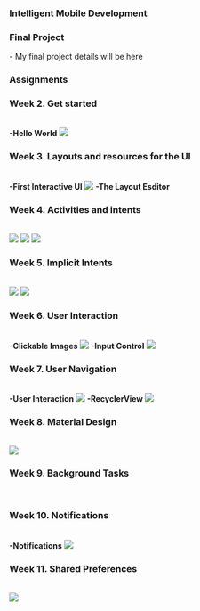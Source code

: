 <h3>Intelligent Mobile Development</h3>
<h3>Final Project</h3>
- My final project details will be here <br>
<h3>Assignments</h3>
<h3>Week 2. Get started </h3><br>
  <strong>-Hello World</strong>
<img src="https://github.com/jeymo2019/Hello-World/blob/master/Hello-world.png">

<h3>Week 3. Layouts and resources for the UI </h3><br>
  <strong>-First Interactive UI</strong>
 <img src="https://github.com/jeymo2019/Hello-World/blob/master/Hello-Toast.png">
  <strong>-The Layout Esditor</strong>
  
  
<h3>Week 4. Activities and intents</h3><br>
<img src="https://github.com/jeymo2019/Hello-World/blob/master/Two-activities1.png">
<img src="https://github.com/jeymo2019/Hello-World/blob/master/Two-activities2.png">
<img src="https://github.com/jeymo2019/Hello-World/blob/master/Two-activities3.png">

<h3>Week 5. Implicit Intents</h3><br>
<img src="https://github.com/jeymo2019/Hello-World/blob/master/implecit-intent.png">
<img src="https://github.com/jeymo2019/Hello-World/blob/master/implecit-intent1.png">

<h3>Week 6. User Interaction</h3><br>
<strong>-Clickable Images</strong>
 <img src="https://github.com/jeymo2019/Hello-World/blob/master/Droidcafe.png">
  <strong>-Input Control</strong>
<img src="https://github.com/jeymo2019/Hello-World/blob/master/DroidcafeInput.png">
<h3>Week 7. User Navigation</h3><br>
<strong>-User Interaction</strong>
<img src="https://github.com/jeymo2019/Hello-World/blob/master/UserNavigation.png">
<strong>-RecyclerView</strong>
<img src="https://github.com/jeymo2019/Hello-World/blob/master/RecyclerView.png">

<h3>Week 8. Material Design</h3><br>
<img src="https://github.com/jeymo2019/Hello-World/blob/master/Material-me.png">

<h3>Week 9. Background Tasks</h3><br>


<h3>Week 10. Notifications</h3><br>
<strong>-Notifications</strong>
<img src="https://github.com/jeymo2019/Hello-World/blob/master/NotifyMe.png">

<h3>Week 11. Shared Preferences</h3><br>
<img src="https://github.com/jeymo2019/Hello-World/blob/master/Shared-preff.png">

